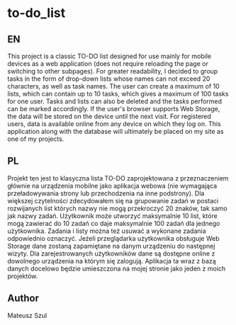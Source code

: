# to-do_list

## EN

This project is a classic TO-DO list designed for use
mainly for mobile devices as a web application (does not require reloading the page or switching to other subpages).
For greater readability, I decided to group tasks in the form of drop-down lists whose names can not exceed 20 characters, as well as task names.
The user can create a maximum of 10 lists, which can contain up to 10 tasks, which gives a maximum of 100 tasks for one user.
Tasks and lists can also be deleted and the tasks performed can be marked accordingly.
If the user's browser supports Web Storage, the data will be stored on the device until the next visit.
For registered users, data is available online from any device on which they log on.
This application along with the database will ultimately be placed on my site as one of my projects.

## PL

Projekt ten jest to klasyczna lista TO-DO zaprojektowana z przeznaczeniem
głównie na urządzenia mobilne jako aplikacja webowa (nie wymagająca przeładowywania strony lub przechodzenia na inne podstrony).
Dla większej czytelności zdecydowałem się na grupowanie zadań w postaci rozwijanych list których nazwy nie mogą
przekroczyć 20 znaków, tak samo jak nazwy zadań.
Użytkownik może utworzyć maksymalnie 10 list, które mogą zawierać do 10 zadań co daje maksymalnie 100 zadań dla jednego użytkownika.
Zadania i listy można też usuwać a wykonane zadania odpowiednio oznaczyć.
Jeżeli przeglądarka użytkownika obsługuje Web Storage dane zostaną zapamiętane na danym urządzeniu do następnej wizyty.
Dla zarejestrowanych użytkowników dane są dostępne online z dowolnego urządzenia na którym się zalogują.
Aplikacja ta wraz z bazą danych docelowo będzie umieszczona na mojej stronie jako jeden z moich projektów.

## Author

Mateusz Szul
